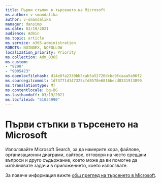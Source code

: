 ```yaml
---
title: Първи стъпки в търсенето на Microsoft
ms.author: v-smandalika
author: v-smandalika
manager: dansimp
ms.date: 03/19/2021
audience: Admin
ms.topic: article
ms.service: o365-administration
ROBOTS: NOINDEX, NOFOLLOW
localization_priority: Priority
ms.collection: Adm_O365
ms.custom:
- "9290"
- "9005423"
ms.openlocfilehash: d14e0fa2330bb5cab5a52720dcbc9fcaaa5a96f2
ms.sourcegitcommit: 1d73771d147325cfd8578e6816becd8331913890
ms.translationtype: MT
ms.contentlocale: bg-BG
ms.lasthandoff: 03/19/2021
ms.locfileid: "51034990"
---
```

# <a name="get-started-with-microsoft-search"></a>Първи стъпки в търсенето на Microsoft

Използвайте Microsoft Search, за да намерите хора, файлове, организационни диаграми, сайтове, отговори на често срещани въпроси и друго съдържание, което може да ви помогне да изпълнявате задачи в приложението, което използвате.

За повече информация вижте [общ преглед на търсенето в Microsoft](https://docs.microsoft.com/microsoftsearch/overview-microsoft-search).